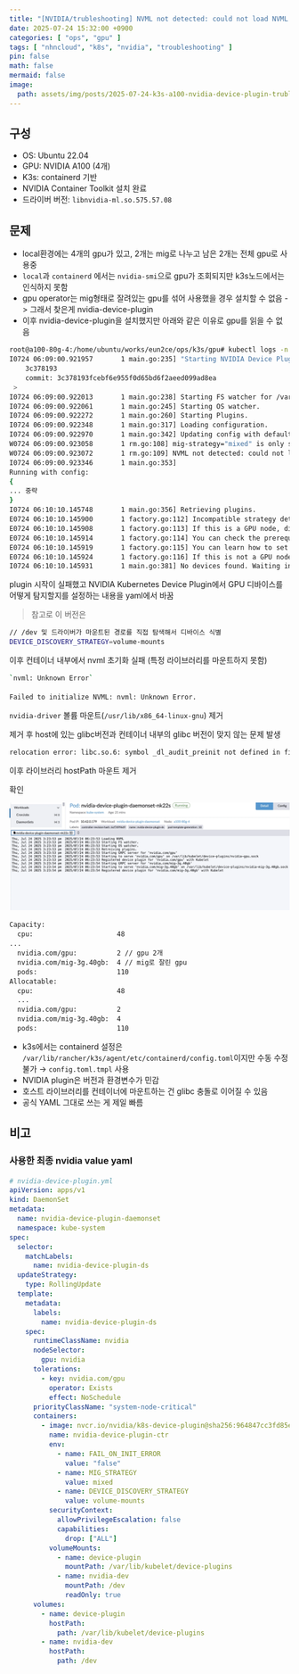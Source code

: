 ```yaml
---
title: "[NVIDIA/trubleshooting] NVML not detected: could not load NVML library: libnvidia-ml.so.1: cannot open shared object file: No such file or directory"
date: 2025-07-24 15:32:00 +0900
categories: [ "ops", "gpu" ]
tags: [ "nhncloud", "k8s", "nvidia", "troubleshooting" ]
pin: false
math: false
mermaid: false
image:
  path: assets/img/posts/2025-07-24-k3s-a100-nvidia-device-plugin-trubleshooting-2025-07-24%2015.45.49.webp
---
```


## 구성

- OS: Ubuntu 22.04
- GPU: NVIDIA A100 (4개)
- K3s: containerd 기반
- NVIDIA Container Toolkit 설치 완료
- 드라이버 버전: `libnvidia-ml.so.575.57.08`

## 문제

- local환경에는 4개의 gpu가 있고, 2개는 mig로 나누고 남은 2개는 전체 gpu로 사용중
- `local`과 `containerd` 에서는 `nvidia-smi`으로 gpu가 조회되지만 k3s노드에서는 인식하지 못함
- gpu operator는 mig형태로 잘려있는 gpu를 섞어 사용했을 경우 설치할 수 없음 -> 그래서 찾은게 nvidia-device-plugin
- 이후 nvidia-device-plugin을 설치했지만 아래와 같은 이유로 gpu를 읽을 수 없음

```bash
root@a100-80g-4:/home/ubuntu/works/eun2ce/ops/k3s/gpu# kubectl logs -n kube-system nvidia-device-plugin-daemonset-8xmbs
I0724 06:09:00.921957       1 main.go:235] "Starting NVIDIA Device Plugin" version=<
	3c378193
	commit: 3c378193fcebf6e955f0d65bd6f2aeed099ad8ea
 >
I0724 06:09:00.922013       1 main.go:238] Starting FS watcher for /var/lib/kubelet/device-plugins
I0724 06:09:00.922061       1 main.go:245] Starting OS watcher.
I0724 06:09:00.922272       1 main.go:260] Starting Plugins.
I0724 06:09:00.922348       1 main.go:317] Loading configuration.
I0724 06:09:00.922970       1 main.go:342] Updating config with default resource matching patterns.
W0724 06:09:00.923058       1 rm.go:108] mig-strategy="mixed" is only supported with NVML
W0724 06:09:00.923072       1 rm.go:109] NVML not detected: could not load NVML library: libnvidia-ml.so.1: cannot open shared object file: No such file or directory
I0724 06:09:00.923346       1 main.go:353]
Running with config:
{
... 중략
}
I0724 06:10:10.145748       1 main.go:356] Retrieving plugins.
E0724 06:10:10.145900       1 factory.go:112] Incompatible strategy detected auto
E0724 06:10:10.145908       1 factory.go:113] If this is a GPU node, did you configure the NVIDIA Container Toolkit?
E0724 06:10:10.145914       1 factory.go:114] You can check the prerequisites at: https://github.com/NVIDIA/k8s-device-plugin#prerequisites
E0724 06:10:10.145919       1 factory.go:115] You can learn how to set the runtime at: https://github.com/NVIDIA/k8s-device-plugin#quick-start
E0724 06:10:10.145924       1 factory.go:116] If this is not a GPU node, you should set up a toleration or nodeSelector to only deploy this plugin on GPU nodes
I0724 06:10:10.145931       1 main.go:381] No devices found. Waiting indefinitely.
```

plugin 시작이 실패했고 NVIDIA Kubernetes Device Plugin에서 GPU 디바이스를 어떻게 탐지할지를 설정하는 내용을 yaml에서 바꿈

> 참고로 이 버전은 
```bash
// /dev 및 드라이버가 마운트된 경로를 직접 탐색해서 디바이스 식별
DEVICE_DISCOVERY_STRATEGY=volume-mounts
```

이후 컨테이너 내부에서 nvml 초기화 실패 (특정 라이브러리를 마운트하지 못함)

```bash
`nvml: Unknown Error`

Failed to initialize NVML: nvml: Unknown Error.
```

`nvidia-driver` 볼륨 마운트(`/usr/lib/x86_64-linux-gnu`) 제거

제거 후 host에 있는 glibc버전과 컨테이너 내부의 glibc 버전이 맞지 않는 문제 발생

```bash
relocation error: libc.so.6: symbol _dl_audit_preinit not defined in file ld-linux-x86-64.so.2
```

이후 라이브러리 hostPath 마운트 제거

확인

![](/assets/img/posts/2025-07-24-k3s-a100-nvidia-device-plugin-trubleshooting-2025-07-24%2015.45.49.webp)

```bash
Capacity:
  cpu:                     48
...
  nvidia.com/gpu:          2 // gpu 2개
  nvidia.com/mig-3g.40gb:  4 // mig로 잘린 gpu
  pods:                    110
Allocatable:
  cpu:                     48
  ...
  nvidia.com/gpu:          2
  nvidia.com/mig-3g.40gb:  4
  pods:                    110
```

- k3s에서는 containerd 설정은 `/var/lib/rancher/k3s/agent/etc/containerd/config.toml`이지만 수동 수정 불가 → `config.toml.tmpl` 사용
- NVIDIA plugin은 버전과 환경변수가 민감
- 호스트 라이브러리를 컨테이너에 마운트하는 건 glibc 충돌로 이어질 수 있음
- 공식 YAML 그대로 쓰는 게 제일 빠름


## 비고

### 사용한 최종 nvidia value yaml

```yaml
# nvidia-device-plugin.yml
apiVersion: apps/v1
kind: DaemonSet
metadata:
  name: nvidia-device-plugin-daemonset
  namespace: kube-system
spec:
  selector:
    matchLabels:
      name: nvidia-device-plugin-ds
  updateStrategy:
    type: RollingUpdate
  template:
    metadata:
      labels:
        name: nvidia-device-plugin-ds
    spec:
      runtimeClassName: nvidia
      nodeSelector:
        gpu: nvidia
      tolerations:
        - key: nvidia.com/gpu
          operator: Exists
          effect: NoSchedule
      priorityClassName: "system-node-critical"
      containers:
        - image: nvcr.io/nvidia/k8s-device-plugin@sha256:964847cc3fd85ead286be1d74d961f53d638cd4875af51166178b17bba90192f
          name: nvidia-device-plugin-ctr
          env:
            - name: FAIL_ON_INIT_ERROR
              value: "false"
            - name: MIG_STRATEGY
              value: mixed
            - name: DEVICE_DISCOVERY_STRATEGY
              value: volume-mounts
          securityContext:
            allowPrivilegeEscalation: false
            capabilities:
              drop: ["ALL"]
          volumeMounts:
            - name: device-plugin
              mountPath: /var/lib/kubelet/device-plugins
            - name: nvidia-dev
              mountPath: /dev
              readOnly: true
      volumes:
        - name: device-plugin
          hostPath:
            path: /var/lib/kubelet/device-plugins
        - name: nvidia-dev
          hostPath:
            path: /dev
```
